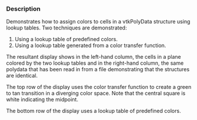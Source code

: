 ### Description
Demonstrates how to assign colors to cells in a vtkPolyData structure using lookup tables.
Two techniques are demonstrated:
 1. Using a lookup table of predefined colors.
 2. Using a lookup table generated from a color transfer function.
 
The resultant display shows in the left-hand column, the cells in a plane
colored by the two lookup tables and in the right-hand column, the same
polydata that has been read in from a file demonstrating that the structures
are identical.
 
The top row of the display uses the color transfer function to create a
green to tan transition in a diverging color space.
Note that the central square is white indicating the midpoint.

The bottom row of the display uses a lookup table of predefined colors.
